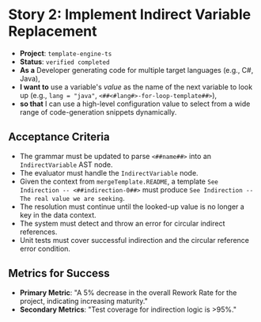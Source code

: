 # Story 2: Implement Indirect Variable Replacement

- **Project**: `template-engine-ts`
- **Status**: `verified completed`
- **As a** Developer generating code for multiple target languages (e.g., C#, Java),
- **I want to** use a variable's *value* as the name of the next variable to look up (e.g., `lang = "java"`, `<##<#lang#>-for-loop-template##>`),
- **so that** I can use a high-level configuration value to select from a wide range of code-generation snippets dynamically.

## Acceptance Criteria

- The grammar must be updated to parse `<##name##>` into an `IndirectVariable` AST node.
- The evaluator must handle the `IndirectVariable` node.
- Given the context from `mergeTemplate.README`, a template `See Indirection -- <##indirection-0##>` must produce `See Indirection -- The real value we are seeking`.
- The resolution must continue until the looked-up value is no longer a key in the data context.
- The system must detect and throw an error for circular indirect references.
- Unit tests must cover successful indirection and the circular reference error condition.

## Metrics for Success

- **Primary Metric**: "A 5% decrease in the overall Rework Rate for the project, indicating increasing maturity."
- **Secondary Metrics**: "Test coverage for indirection logic is >95%."
